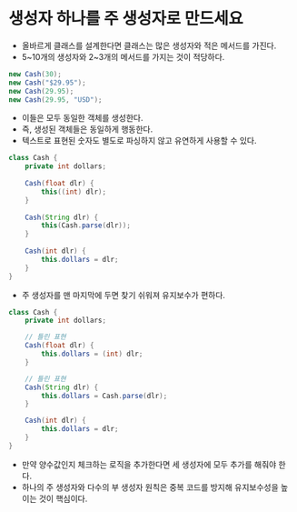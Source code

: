 # 생성자 하나를 주 생성자로 만드세요

- 올바르게 클래스를 설계한다면 클래스는 많은 생성자와 적은 메서드를 가진다.
- 5~10개의 생성자와 2~3개의 메서드를 가지는 것이 적당하다.

```java
new Cash(30);
new Cash("$29.95");
new Cash(29.95);
new Cash(29.95, "USD");
```

- 이들은 모두 동일한 객체를 생성한다.
- 즉, 생성된 객체들은 동일하게 행동한다.
- 텍스트로 표현된 숫자도 별도로 파싱하지 않고 유연하게 사용할 수 있다.

```java
class Cash {
    private int dollars;
    
    Cash(float dlr) {
        this((int) dlr);
    }
    
    Cash(String dlr) {
        this(Cash.parse(dlr));
    }
    
    Cash(int dlr) {
        this.dollars = dlr;
    }
}
```

- 주 생성자를 맨 마지막에 두면 찾기 쉬워져 유지보수가 편하다.

```java
class Cash {
    private int dollars;

    // 틀린 표현
    Cash(float dlr) {
        this.dollars = (int) dlr;
    }

    // 틀린 표현
    Cash(String dlr) {
        this.dollars = Cash.parse(dlr);
    }

    Cash(int dlr) {
        this.dollars = dlr;
    }
} 
```

- 만약 양수값인지 체크하는 로직을 추가한다면 세 생성자에 모두 추가를 해줘야 한다.
- 하나의 주 생성자와 다수의 부 생성자 원칙은 중복 코드를 방지해 유지보수성을 높이는 것이 핵심이다.
